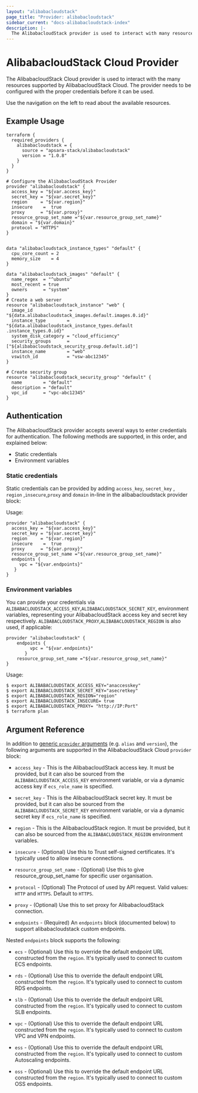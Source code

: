 ```yaml
---
layout: "alibabacloudstack"
page_title: "Provider: alibabacloudstack"
sidebar_current: "docs-alibabacloudstack-index"
description: |-
  The AlibabacloudStack provider is used to interact with many resources supported by AlibabacloudStack. The provider needs to be configured with the proper credentials before it can be used.
---
```


# AlibabacloudStack Cloud Provider

The AlibabacloudStack Cloud provider is used to interact with the
many resources supported by AlibabacloudStack Cloud. The provider needs to be configured
with the proper credentials before it can be used.

Use the navigation on the left to read about the available resources.

## Example Usage

```hcl
terraform {
  required_providers {
    alibabacloudstack = {
      source = "apsara-stack/alibabacloudstack"
      version = "1.0.8"
    }
  }
}

# Configure the AlibabacloudStack Provider
provider "alibabacloudstack" {
  access_key = "${var.access_key}"
  secret_key = "${var.secret_key}"
  region     = "${var.region}"
  insecure    =  true
  proxy      = "${var.proxy}"
  resource_group_set_name ="${var.resource_group_set_name}"
  domain = "${var.domain}"
  protocol = "HTTPS"
}


data "alibabacloudstack_instance_types" "default" {
  cpu_core_count = 2
  memory_size    = 4
}

data "alibabacloudstack_images" "default" {
  name_regex  = "^ubuntu"
  most_recent = true
  owners      = "system"
}
# Create a web server
resource "alibabacloudstack_instance" "web" {
  image_id              = "${data.alibabacloudstack_images.default.images.0.id}"
  instance_type        = "${data.alibabacloudstack_instance_types.default .instance_types.0.id}"
  system_disk_category = "cloud_efficiency"
  security_groups      = ["${alibabacloudstack_security_group.default.id}"]
  instance_name        = "web"
  vswitch_id           = "vsw-abc12345"
}

# Create security group
resource "alibabacloudstack_security_group" "default" {
  name        = "default"
  description = "default"
  vpc_id      = "vpc-abc12345"
}
```

## Authentication

The AlibabacloudStack provider accepts several ways to enter credentials for authentication.
The following methods are supported, in this order, and explained below:

- Static credentials
- Environment variables

### Static credentials

Static credentials can be provided by adding `access_key`, `secret_key` , `region` ,`insecure`,`proxy` and `domain` in-line in the
alibabacloudstack provider block:

Usage:

```hcl
provider "alibabacloudstack" {
  access_key = "${var.access_key}"
  secret_key = "${var.secret_key}"
  region     = "${var.region}"
  insecure    =  true
  proxy      = "${var.proxy}"
  resource_group_set_name ="${var.resource_group_set_name}"
  endpoints {
     vpc = "${var.endpoints}"  
   }
}

```

### Environment variables

You can provide your credentials via `ALIBABACLOUDSTACK_ACCESS_KEY`,`ALIBABACLOUDSTACK_SECRET_KEY`,
environment variables, representing your AlibabacloudStack access key and secret key respectively.
`ALIBABACLOUDSTACK_PROXY`,`ALIBABACLOUDSTACK_REGION` is also used, if applicable:

```hcl
provider "alibabacloudstack" {
    endpoints {
         vpc = "${var.endpoints}"  
       }
    resource_group_set_name ="${var.resource_group_set_name}"
}
```
Usage:

```shell
$ export ALIBABACLOUDSTACK_ACCESS_KEY="anaccesskey"
$ export ALIBABACLOUDSTACK_SECRET_KEY="asecretkey"
$ export ALIBABACLOUDSTACK_REGION="region"
$ export ALIBABACLOUDSTACK_INSECURE= true
$ export ALIBABACLOUDSTACK_PROXY= "http://IP:Port"
$ terraform plan
```

## Argument Reference

In addition to [generic `provider` arguments](https://www.terraform.io/docs/configuration/providers.html)
(e.g. `alias` and `version`), the following arguments are supported in the AlibabacloudStack Cloud
 `provider` block:

* `access_key` - This is the AlibabacloudStack access key. It must be provided, but
  it can also be sourced from the `ALIBABACLOUDSTACK_ACCESS_KEY` environment variable, or via
  a dynamic access key if `ecs_role_name` is specified.

* `secret_key` - This is the AlibabacloudStack secret key. It must be provided, but
  it can also be sourced from the `ALIBABACLOUDSTACK_SECRET_KEY` environment variable, or via
  a dynamic secret key if `ecs_role_name` is specified.
  
* `region` - This is the AlibabacloudStack region. It must be provided, but
  it can also be sourced from the `ALIBABACLOUDSTACK_REGION` environment variables.

* `insecure` - (Optional) Use this to Trust self-signed certificates. It's typically used to allow insecure connections.

* `resource_group_set_name` - (Optional) Use this to give resource_group_set_name for specific user organisation.

* `protocol` - (Optional) The Protocol of used by API request. Valid values: `HTTP` and `HTTPS`. Default to `HTTPS`.

* `proxy` -  (Optional) Use this to set proxy for AlibabacloudStack connection.

* `endpoints` - (Required) An `endpoints` block (documented below) to support alibabacloudstack custom endpoints.

Nested `endpoints` block supports the following:
* `ecs` - (Optional) Use this to override the default endpoint URL constructed from the `region`. It's typically used to connect to custom ECS endpoints.

* `rds` - (Optional) Use this to override the default endpoint URL constructed from the `region`. It's typically used to connect to custom RDS endpoints.

* `slb` - (Optional) Use this to override the default endpoint URL constructed from the `region`. It's typically used to connect to custom SLB endpoints.

* `vpc` - (Optional) Use this to override the default endpoint URL constructed from the `region`. It's typically used to connect to custom VPC and VPN endpoints.

* `ess` - (Optional) Use this to override the default endpoint URL constructed from the `region`. It's typically used to connect to custom Autoscaling endpoints.

* `oss` - (Optional) Use this to override the default endpoint URL constructed from the `region`. It's typically used to connect to custom OSS endpoints.


